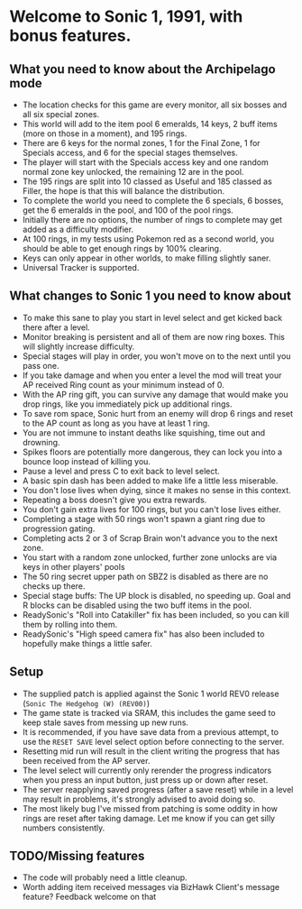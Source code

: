 # Welcome to Sonic 1, 1991, with bonus features.

## What you need to know about the Archipelago mode

- The location checks for this game are every monitor, all six bosses and all six special zones.
- This world will add to the item pool 6 emeralds, 14 keys, 2 buff items (more on those in a moment), and 195 rings.
- There are 6 keys for the normal zones, 1 for the Final Zone, 1 for Specials access, and 6 for the special stages themselves.
- The player will start with the Specials access key and one random normal zone key unlocked, the remaining 12 are in the pool.
- The 195 rings are split into 10 classed as Useful and 185 classed as Filler, the hope is that this will balance the distribution.
- To complete the world you need to complete the 6 specials, 6 bosses, get the 6 emeralds in the pool, and 100 of the pool rings.
- Initially there are no options, the number of rings to complete may get added as a difficulty modifier.
- At 100 rings, in my tests using Pokemon red as a second world, you should be able to get enough rings by 100% clearing.
- Keys can only appear in other worlds, to make filling slightly saner.
- Universal Tracker is supported.

## What changes to Sonic 1 you need to know about

- To make this sane to play you start in level select and get kicked back there after a level.
- Monitor breaking is persistent and all of them are now ring boxes.  This will slightly increase difficulty.
- Special stages will play in order, you won't move on to the next until you pass one.
- If you take damage and when you enter a level the mod will treat your AP received Ring count as your minimum instead of 0.
- With the AP ring gift, you can survive any damage that would make you drop rings, like you immediately pick up additional rings.
- To save rom space, Sonic hurt from an enemy will drop 6 rings and reset to the AP count as long as you have at least 1 ring.
- You are not immune to instant deaths like squishing, time out and drowning.
- Spikes floors are potentially more dangerous, they can lock you into a bounce loop instead of killing you.
- Pause a level and press C to exit back to level select.
- A basic spin dash has been added to make life a little less miserable.
- You don't lose lives when dying, since it makes no sense in this context.
- Repeating a boss doesn't give you extra rewards.
- You don't gain extra lives for 100 rings, but you can't lose lives either.
- Completing a stage with 50 rings won't spawn a giant ring due to progression gating.
- Completing acts 2 or 3 of Scrap Brain won't advance you to the next zone.
- You start with a random zone unlocked, further zone unlocks are via keys in other players' pools
- The 50 ring secret upper path on SBZ2 is disabled as there are no checks up there.
- Special stage buffs:  The UP block is disabled, no speeding up.  Goal and R blocks can be disabled using the two buff items in the pool.
- ReadySonic's "Roll into Catakiller" fix has been included, so you can kill them by rolling into them.
- ReadySonic's "High speed camera fix" has also been included to hopefully make things a little safer.

## Setup

- The supplied patch is applied against the Sonic 1 world REV0 release (`Sonic The Hedgehog (W) (REV00)`)
- The game state is tracked via SRAM, this includes the game seed to keep stale saves from messing up new runs.
- It is recommended, if you have save data from a previous attempt, to use the `RESET SAVE` level select option before connecting to the server.
- Resetting mid run will result in the client writing the progress that has been received from the AP server.
- The level select will currently only rerender the progress indicators when you press an input button, just press up or down after reset.
- The server reapplying saved progress (after a save reset) while in a level may result in problems, it's strongly advised to avoid doing so.
- The most likely bug I've missed from patching is some oddity in how rings are reset after taking damage.  Let me know if you can get silly numbers consistently.

## TODO/Missing features

- The code will probably need a little cleanup.
- Worth adding item received messages via BizHawk Client's message feature?  Feedback welcome on that